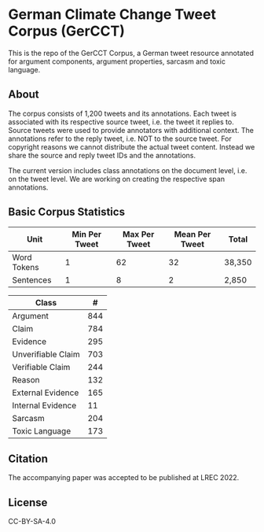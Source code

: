 # German Climate Change Tweet Corpus (GerCCT)

This is the repo of the GerCCT Corpus, a German tweet resource annotated for argument components, argument properties, sarcasm and toxic language. 

## About

The corpus consists of 1,200 tweets and its annotations. Each tweet is associated with its respective source tweet, i.e. the tweet it replies to. Source tweets were used to provide annotators with additional context. The annotations refer to the reply tweet, i.e. NOT to the source tweet. For copyright reasons we cannot distribute the actual tweet content. Instead we share the source and reply tweet IDs and the annotations. 

The current version includes class annotations on the document level, i.e. on the tweet level. We are working on creating the respective span annotations. 

## Basic Corpus Statistics

Unit | Min Per Tweet | Max Per Tweet | Mean Per Tweet | Total
-----|---------------|---------------|----------------|------
Word Tokens | 1 | 62 | 32 | 38,350
Sentences | 1 | 8 | 2 | 2,850

Class | # 
------|--
Argument | 844
Claim | 784
Evidence | 295
Unverifiable Claim | 703
Verifiable Claim | 244
Reason | 132 
External Evidence | 165 
Internal Evidence | 11
Sarcasm | 204 
Toxic Language | 173

## Citation

The accompanying paper was accepted to be published at LREC 2022.

## License

CC-BY-SA-4.0